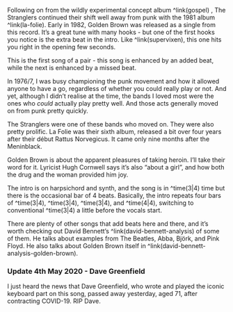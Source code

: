 Following on from the wildly experimental concept album ^link(gospel) , The Stranglers continued their shift well away from punk with the 1981 album ^link(la-folie). Early in 1982, Golden Brown was released as a single from this record.  It’s a great tune with many hooks - but one of the first hooks you notice is the extra beat in the intro. Like ^link(supervixen), this one hits you right in the opening few seconds.

This is the first song of a pair - this song is enhanced by an added beat, while the next is enhanced by a missed beat.

In 1976/7, I was busy championing the punk movement and how it allowed anyone to have a go, regardless of whether you could really play or not. And yet, although I didn’t realise at the time, the bands I loved most were the ones who *could* actually play pretty well. And those acts generally moved on from punk pretty quickly.

The Stranglers were one of these bands who moved on. They were also pretty prolific. La Folie was their sixth album, released a bit over four years after their début Rattus Norvegicus. It came only nine months after the Meninblack.

Golden Brown is about the apparent pleasures of taking heroin. I’ll take their word for it. Lyricist Hugh Cornwell says it’s also “about a girl”, and how both the drug and the woman provided him joy.

The intro is on harpsichord and synth, and the song is in ^time(3|4) time but there is the occasional bar of 4 beats. Basically, the intro repeats four bars of ^time(3|4), ^time(3|4), ^time(3|4), and ^time(4|4), switching to conventional ^time(3|4) a little before the vocals start.

There are plenty of other songs that add beats here and there, and it’s worth checking out David Bennett’s ^link(david-bennett-analysis) of some of them. He talks about examples from The Beatles, Abba, Björk, and Pink Floyd. He also talks about Golden Brown itself in ^link(david-bennett-analysis-golden-brown).

### Update 4th May 2020 - Dave Greenfield

I just heard the news that Dave Greenfield, who wrote and played the iconic keyboard part on this song, passed away yesterday, aged 71,  after contracting COVID-19. RIP Dave.
